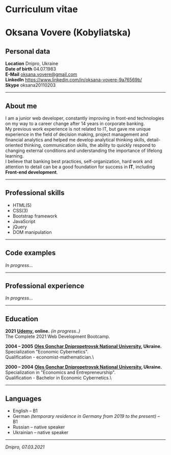 # Curriculum vitae
# **Oksana Vovere (Kobyliatska)**

## **Personal data**
**Location** Dnipro, Ukraine\
**Date of birth** 04.07.1983\
**E-Mail** oksana.vovere@gmail.com\
**LinkedIn** https://www.linkedin.com/in/oksana-vovere-9a76569b/ \
**Skype** oksana20110203
___

## **About me**
I am a junior web developer, constantly improving in front-end technologies on my way to a career change after 14 years in corporate banking.\
My previous work experience is not related to IT, but gave me unique experience in the field of decision making, project management and financial analytics and helped me develop analytical thinking skills, detail-oriented thinking, communication skills, the ability to quickly respond to changing external conditions and understanding the importance of lifelong learning.\
I believe that banking best practices, self-organization, hard work and attention to detail can be a good foundation for success in **IT**, including **Front-end development**.
___
## **Professional skills**
* HTML(5)
* CSS(3)
* Bootstrap framework
* JavaScript
* jQuery
* DOM manipulation
___
## **Code examples**
*In progress…*
___
## **Professional experience**
*In progress…*
___
## **Education**
**2021**
**[Udemy](https://www.udemy.com/course/the-complete-web-development-bootcamp/), online.** *(in progress..)*\
The Complete 2021 Web Development Bootcamp.

**2004 – 2005**
**[Oles Gonchar Dnipropetrovsk National University](http://www.dnu.dp.ua/), Ukraine.**\
Specialization "Economic Cybernetics".\
Qualification - economist-mathematician.\

**2000 – 2004**
**[Oles Gonchar Dnipropetrovsk National University](http://www.dnu.dp.ua/), Ukraine.**\
Specialization in "Economics and Entrepreneurship".\
Qualification - Bachelor in Economic Cybernetics.\
___
## **Languages**
* English – B1
* German  *(temporary residence in Germany from 2019 to the present)* – B1
* Russian – native speaker
* Ukrainian – native speaker
___
*Dnipro, 07.03.2021*

